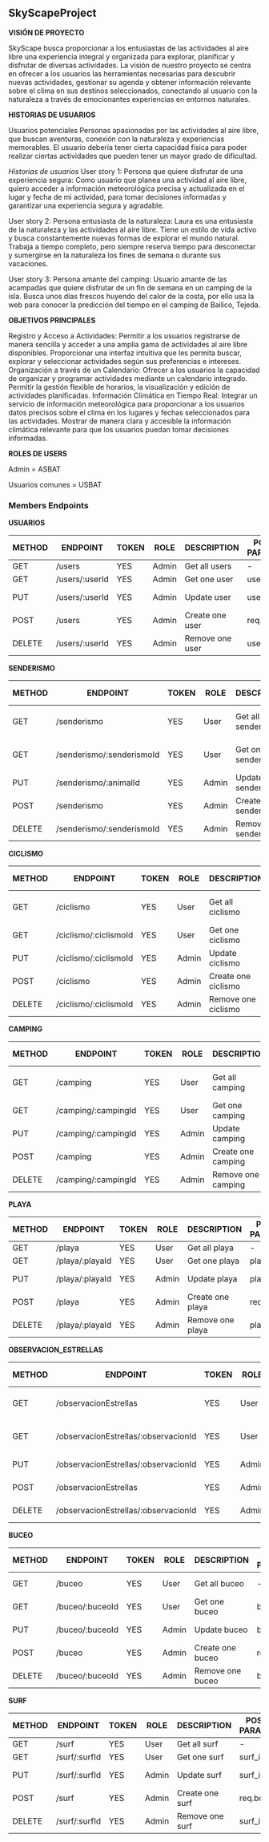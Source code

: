 ## SkyScapeProject

**VISIÓN DE PROYECTO**

SkyScape busca proporcionar a los entusiastas de las actividades al aire libre una experiencia integral y organizada para explorar, planificar y disfrutar de diversas actividades. La visión de nuestro proyecto se centra en ofrecer a los usuarios las herramientas necesarias para descubrir nuevas actividades, gestionar su agenda y obtener información relevante sobre el clima en sus destinos seleccionados, conectando al usuario con la naturaleza a través de emocionantes experiencias en entornos naturales. 

**HISTORIAS DE USUARIOS**

Usuarios potenciales
Personas apasionadas por las actividades al aire libre, que buscan aventuras, conexión con la naturaleza y experiencias memorables. El usuario debería tener cierta capacidad física para poder realizar ciertas actividades que pueden tener un mayor grado de dificultad.


*Historias de usuarios*
User story 1:
Persona que quiere disfrutar de una experiencia segura:
Como usuario que planea una actividad al aire libre, quiero acceder a información meteorológica precisa y actualizada en el lugar y fecha de mi actividad, para tomar decisiones informadas y garantizar una experiencia segura y agradable.

User story 2:
Persona entusiasta de la naturaleza:
Laura es una entusiasta de la naturaleza y las actividades al aire libre. Tiene un estilo de vida activo y busca constantemente nuevas formas de explorar el mundo natural. Trabaja a tiempo completo, pero siempre reserva tiempo para desconectar y sumergirse en la naturaleza los fines de semana o durante sus vacaciones.

User story 3:
Persona amante del camping:
Usuario amante de las acampadas que quiere disfrutar de  un fin de semana en un camping de la isla. Busca unos días frescos huyendo del calor de la costa, por ello usa la web para conocer la predicción del tiempo en el camping de Bailico, Tejeda.

**OBJETIVOS PRINCIPALES**

Registro y Acceso a Actividades:
Permitir a los usuarios registrarse de manera sencilla y acceder a una amplia gama de actividades al aire libre disponibles.
Proporcionar una interfaz intuitiva que les permita buscar, explorar y seleccionar actividades según sus preferencias e intereses.
Organización a través de un Calendario:
Ofrecer a los usuarios la capacidad de organizar y programar actividades mediante un calendario integrado.
Permitir la gestión flexible de horarios, la visualización y edición de actividades planificadas.
Información Climática en Tiempo Real:
Integrar un servicio de información meteorológica para proporcionar a los usuarios datos precisos sobre el clima en los lugares y fechas seleccionados para las actividades.
Mostrar de manera clara y accesible la información climática relevante para que los usuarios puedan tomar decisiones informadas.

**ROLES DE USERS**

Admin = ASBAT

Usuarios comunes = USBAT

### Members Endpoints
**USUARIOS**

| METHOD | ENDPOINT                  | TOKEN | ROLE  | DESCRIPTION                  | POST PARAMS                | RETURNS                              |
| ------ | ------------------------- | ----- | ----- | ---------------------------- | -------------------------- | ------------------------------------ |
| GET    | /users                  | YES   | Admin | Get all users                  | -                          | [{ user }]                           |
| GET    | /users/:userId          | YES   | Admin | Get one user                   | user_id                    | { user }                             |
| PUT    | /users/:userId          | YES   | Admin | Update user                    | user_id                    | "User updated"                       |
| POST   | /users                  | YES   | Admin | Create one user                | req.body                   | "User created"                       |
| DELETE | /users/:userId          | YES   | Admin | Remove one user                | user_id                    | "User deleted"                       |

**SENDERISMO**

| METHOD | ENDPOINT                  | TOKEN | ROLE  | DESCRIPTION                  | POST PARAMS                | RETURNS                              |
| ------ | ------------------------- | ----- | ----- | ---------------------------- | -------------------------- | ------------------------------------ |
| GET    | /senderismo               | YES   | User  | Get all senderismo           | -                          | [{ senderismo }]                     |  
| GET    | /senderismo/:senderismoId | YES   | User  | Get one senderismo           | senderismo_id              | { senderismo }                       |
| PUT    | /senderismo/:animalId     | YES   | Admin | Update senderismo            | senderismo_id              | "senderismo updated"                 |
| POST   | /senderismo               | YES   | Admin | Create one senderismo        | req.body                   | "senderismo created"                 |
| DELETE | /senderismo/:senderismoId | YES   | Admin | Remove one senderismo        | senderismo_id              | "senderismo deleted"                 |

**CICLISMO**

| METHOD | ENDPOINT                  | TOKEN | ROLE  | DESCRIPTION                  | POST PARAMS                | RETURNS                              |
| ------ | ------------------------- | ----- | ----- | ---------------------------- | -------------------------- | ------------------------------------ |
| GET    | /ciclismo                 | YES   | User  | Get all ciclismo             | -                          | [{ ciclismo }]                       |  
| GET    | /ciclismo/:ciclismoId     | YES   | User  | Get one ciclismo             | ciclismo_id                | { ciclismo }                         |
| PUT    | /ciclismo/:ciclismoId     | YES   | Admin | Update ciclismo              | ciclismo_id                | "ciclismo updated"                   |
| POST   | /ciclismo                 | YES   | Admin | Create one ciclismo          | req.body                   | "ciclismo created"                   |
| DELETE | /ciclismo/:ciclismoId     | YES   | Admin | Remove one ciclismo          | ciclismo_id                | "ciclismo deleted"                   |

**CAMPING**

| METHOD | ENDPOINT                  | TOKEN | ROLE  | DESCRIPTION                  | POST PARAMS                | RETURNS                              |
| ------ | ------------------------- | ----- | ----- | ---------------------------- | -------------------------- | ------------------------------------ |
| GET    | /camping                  | YES   | User  | Get all camping              | -                          | [{ camping }]                        |  
| GET    | /camping/:campingId       | YES   | User  | Get one camping              | camping_id                 | { camping }                          |
| PUT    | /camping/:campingId       | YES   | Admin | Update camping               | camping_id                 | "camping updated"                    |
| POST   | /camping                  | YES   | Admin | Create one camping           | req.body                   | "camping created"                    |
| DELETE | /camping/:campingId       | YES   | Admin | Remove one camping           | camping_id                 | "camping deleted"                    |

**PLAYA**

| METHOD | ENDPOINT                  | TOKEN | ROLE  | DESCRIPTION                  | POST PARAMS                | RETURNS                              |
| ------ | ------------------------- | ----- | ----- | ---------------------------- | -------------------------- | ------------------------------------ |
| GET    | /playa                    | YES   | User  | Get all playa                | -                          | [{ playa }]                          |  
| GET    | /playa/:playaId           | YES   | User  | Get one playa                | playa_id                   | { playa }                            |
| PUT    | /playa/:playaId           | YES   | Admin | Update playa                 | playa_id                   | "playa updated"                      |
| POST   | /playa                    | YES   | Admin | Create one playa             | req.body                   | "playa created"                      |
| DELETE | /playa/:playaId           | YES   | Admin | Remove one playa             | playa_id                   | "playa deleted"                      |

**OBSERVACION_ESTRELLAS**

| METHOD | ENDPOINT                           | TOKEN | ROLE  | DESCRIPTION                         | POST PARAMS                | RETURNS                                    |
| ------ | ---------------------------------- | ----- | ----- | ----------------------------------- | -------------------------- | ------------------------------------------ |
| GET    | /observacionEstrellas               | YES   | User  | Get all observacionEstrellas       | -                          | [{ observacionEstrellas }]                  |  
| GET    | /observacionEstrellas/:observacionId| YES  | User  | Get one observacionEstrellas        | observacion_id             | { observacionEstrellas }                    |
| PUT    | /observacionEstrellas/:observacionId| YES  | Admin | Update observacionEstrellas         | observacion_id             | "observacionEstrellas updated"              |
| POST   | /observacionEstrellas               | YES   | Admin | Create one observacionEstrellas    | req.body                   | "observacionEstrellas created"              |
| DELETE | /observacionEstrellas/:observacionId| YES  | Admin | Remove one observacionEstrellas     | observacion_id             | "observacionEstrellas deleted"              |

**BUCEO**

| METHOD | ENDPOINT            | TOKEN | ROLE  | DESCRIPTION                  | POST PARAMS        | RETURNS                |
| ------ | ------------------- | ----- | ----- | ---------------------------- | ------------------ | ---------------------- |
| GET    | /buceo              | YES   | User  | Get all buceo                | -                  | [{ buceo }]            |  
| GET    | /buceo/:buceoId     | YES   | User  | Get one buceo                | buceo_id           | { buceo }              |
| PUT    | /buceo/:buceoId     | YES   | Admin | Update buceo                 | buceo_id           | "buceo updated"        |
| POST   | /buceo              | YES   | Admin | Create one buceo             | req.body           | "buceo created"        |
| DELETE | /buceo/:buceoId     | YES   | Admin | Remove one buceo             | buceo_id           | "buceo deleted"        |

**SURF**

| METHOD | ENDPOINT          | TOKEN | ROLE  | DESCRIPTION                | POST PARAMS        | RETURNS              |
| ------ | ----------------- | ----- | ----- | -------------------------- | ------------------ | -------------------- |
| GET    | /surf            | YES   | User   | Get all surf               | -                  | [{ surf }]           |  
| GET    | /surf/:surfId    | YES   | User   | Get one surf               | surf_id            | { surf }             |
| PUT    | /surf/:surfId    | YES   | Admin  | Update surf                | surf_id            | "surf updated"       |
| POST   | /surf            | YES   | Admin  | Create one surf            | req.body           | "surf created"       |
| DELETE | /surf/:surfId    | YES   | Admin  | Remove one surf            | surf_id            | "surf deleted"       |





